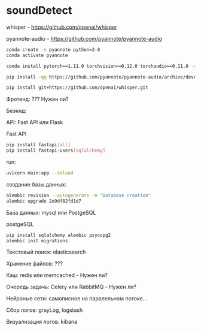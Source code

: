 # soundDetect

whisper - https://github.com/openai/whisper

pyannote-audio - https://github.com/pyannote/pyannote-audio

```bash
conda create -n pyannote python=3.8
conda activate pyannote

conda install pytorch==1.11.0 torchvision==0.12.0 torchaudio==0.11.0 -c pytorch

pip install -qq https://github.com/pyannote/pyannote-audio/archive/develop.zip

pip install git+https://github.com/openai/whisper.git 
```

Фротенд: ??? Нужен ли?

Беэкнд:

API: Fast API или Flask

Fast API

```bash
pip install fastapi[all]
pip install fastapi-users[sqlalchemy]

```

run:

```bash
uvicorn main:app --reload
```

создание базы данных:

```bash
alembic revision --autogenerate -m "Database creation"
alembic upgrade 2e9df82fd1d7

```





База данных: mysql или PostgeSQL

postgeSQL

```bash
pip install sqlalchemy alembic psycopg2
alembic init migrations
```


Текстовый поиск: elasticsearch

Хранение файлов: ???

Кэш: redis или memcached  -  Нужен ли?

Очередь задачь: Celery или RabbitMQ - Нужен ли?

Нейроные сети: самописное на паралельном потоке...

Сбор логов: grayLog, logstash

Визуализация логов: kibana
